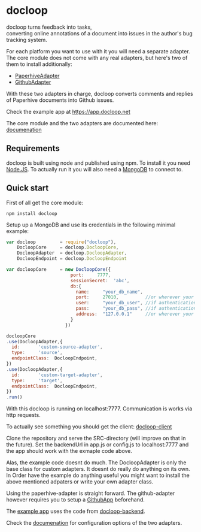 # docloop

docloop turns feedback into tasks, <br/>
converting online annotations of a document into issues in the author's bug tracking system.

For each platform you want to use with it you will need a separate adapter. 
The core module does not come with any real adapters, but here's two of them to install additionally:

* [PaperhiveAdapter](https://github.com/docloop/paperhive-adapter)
* [GithubAdapter](https://github.com/docloop/github-adapter)

With these two adapters in charge, docloop converts comments and replies of Paperhive documents into Github issues.

Check the example app at https://app.docloop.net

The core module and the two adapters are documented here: [documenation](https://docloop.github.io/docs)

## Requirements

docloop is built using node and published using npm.
To install it you need [Node.JS](https://nodejs.org).
To actually run it you will also need a [MongoDB](https://www.mongodb.com/) to connect to.


## Quick start

First of all get the core module:

    npm install docloop

Setup up a MongoDB and use its credentials in the following minimal example:

```javascript
var docloop         = require("docloop"),
    DocloopCore     = docloop.DocloopCore,
    DocloopAdapter  = docloop.DocloopAdapter,
    DocloopEndpoint = docloop.DocloopEndpoint

var docloopCore     = new DocloopCore({
                        port:     7777,
                        sessionSecret:  'abc',
                        db:{
                          name:     "your_db_name",
                          port:     27010,          //or wherever your db is running
                          user:     "your_db_user", //if authentication is required
                          pass:     "your_db_pass", //if authentication is required
                          address:  "127.0.0.1"     //or wherever your db is running
                        }
                      })

docloopCore
.use(DocloopAdapter,{
  id:       'custom-source-adapter',
  type:     'source',
  endpointClass:  DocloopEndpoint,
})
.use(DocloopAdapter,{
  id:       'custom-target-adapter',
  type:     'target',
  endpointClass:  DocloopEndpoint,
})
.run()
```

With this docloop is running on localhost:7777. Communication is works via http requests.

To actually see something you should get the client: [docloop-client](https://github.com/docloop/client)

Clone the repository and serve the SRC-directory (will improve on that in the future). Set the backendUrl in app.js or config.js to 
localhost:7777 and the app should work with the exmaple code above.

Alas, the example code doesnt do much. The DocloopAdapter is only the base class for custom adapters. It doesnt do really do anything on its own.
In Order have the example do anything useful you might want to install the above mentioned adpaters or write your own adapter class.

Using the paperhive-adapter is straight forward. The github-adapter however requires you to setup a [GithubApp](https://developer.github.com/apps/) beforehand.

The [example app](https://app.docloop.net) uses the code from [docloop-backend](https://github.com/docloop/backend).

Check the [documenation](https://docloop.github.io/docs) for configuration options of the two adapters.

